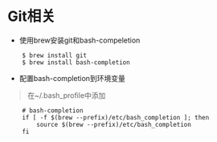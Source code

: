 # Git相关
- 使用brew安装git和bash-compeletion
```
    $ brew install git
    $ brew install bash-completion
```
    
- 配置bash-completion到环境变量
> 在~/.bash_profile中添加

```
    # bash-completion
    if [ -f $(brew --prefix)/etc/bash_completion ]; then
        source $(brew --prefix)/etc/bash_completion
    fi
```
